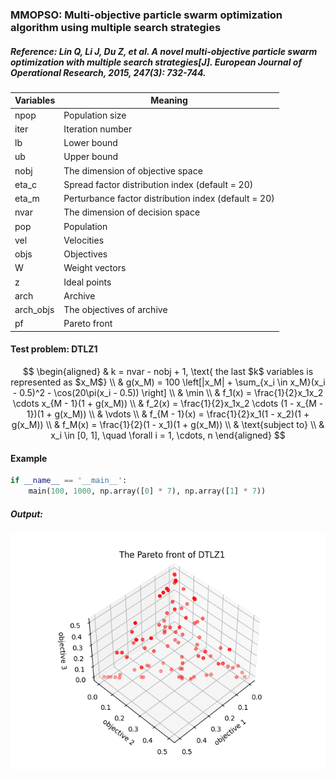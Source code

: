 ### MMOPSO:  Multi-objective particle swarm optimization algorithm using multiple search strategies

##### Reference: Lin Q, Li J, Du Z, et al. A novel multi-objective particle swarm optimization with multiple search strategies[J]. European Journal of Operational Research, 2015, 247(3): 732-744.

| Variables | Meaning                                              |
| --------- | ---------------------------------------------------- |
| npop      | Population size                                      |
| iter      | Iteration number                                     |
| lb        | Lower bound                                          |
| ub        | Upper bound                                          |
| nobj      | The dimension of objective space                     |
| eta_c     | Spread factor distribution index (default = 20)      |
| eta_m     | Perturbance factor distribution index (default = 20) |
| nvar      | The dimension of decision space                      |
| pop       | Population                                           |
| vel       | Velocities                                           |
| objs      | Objectives                                           |
| W         | Weight vectors                                       |
| z         | Ideal points                                         |
| arch      | Archive                                              |
| arch_objs | The objectives of archive                            |
| pf        | Pareto front                                         |

#### Test problem: DTLZ1

$$
\begin{aligned}
	& k = nvar - nobj + 1, \text{ the last $k$ variables is represented as $x_M$} \\
	& g(x_M) = 100 \left[|x_M| + \sum_{x_i \in x_M}(x_i - 0.5)^2 - \cos(20\pi(x_i - 0.5)) \right] \\
	& \min \\
	& f_1(x) = \frac{1}{2}x_1x_2 \cdots x_{M - 1}(1 + g(x_M)) \\
	& f_2(x) = \frac{1}{2}x_1x_2 \cdots (1 - x_{M - 1})(1 + g(x_M)) \\
	& \vdots \\
	& f_{M - 1}(x) = \frac{1}{2}x_1(1 - x_2)(1 + g(x_M)) \\
	& f_M(x) = \frac{1}{2}(1 - x_1)(1 + g(x_M)) \\
	& \text{subject to} \\
	& x_i \in [0, 1], \quad \forall i = 1, \cdots, n
\end{aligned}
$$



#### Example

```python
if __name__ == '__main__':
    main(100, 1000, np.array([0] * 7), np.array([1] * 7))
```

##### Output:

![](https://github.com/Xavier-MaYiMing/MMOPSO/blob/main/Pareto%20front.png)



